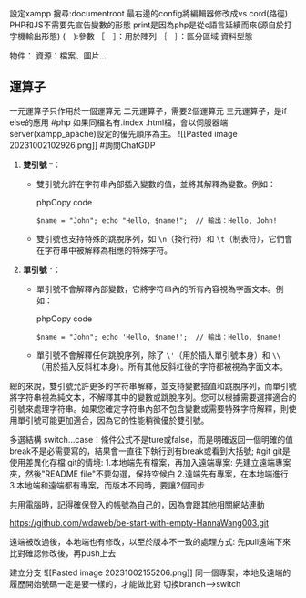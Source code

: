 設定xampp
搜尋:documentroot
最右邊的config將編輯器修改成vs cord(路徑)
PHP和JS不需要先宣告變數的形態
print是因為php是從c語言延續而來(源自於打字機輸出形態)
(　):參數
［　］：用於陣列
｛　｝：區分區域
資料型態

物件：
資源：檔案、圖片…
## 運算子
一元運算子只作用於一個運算元
二元運算子，需要2個運算元
三元運算子，是if else的應用
#php 
如果同檔名有.index .html檔，會以伺服器端server(xampp_apache)設定的優先順序為主。
![[Pasted image 20231002102926.png]]
#詢問ChatGDP 
1. **雙引號 `"`**：
    
    - 雙引號允許在字符串內部插入變數的值，並將其解釋為變數。例如：
        
        phpCopy code
        
        `$name = "John"; echo "Hello, $name!";  // 輸出：Hello, John!`
        
    - 雙引號也支持特殊的跳脫序列，如 `\n`（換行符）和 `\t`（制表符），它們會在字符串中被解釋為相應的特殊字符。
        
2. **單引號 `'`**：
    
    - 單引號不會解釋內部變數，它將字符串內的所有內容視為字面文本。例如：
        
        phpCopy code
        
        `$name = "John"; echo 'Hello, $name!';  // 輸出：Hello, $name!`
        
    - 單引號不會解釋任何跳脫序列，除了 `\'`（用於插入單引號本身）和 `\\`（用於插入反斜杠本身）。所有其他反斜杠後的字符都被視為字面文本。
        

總的來說，雙引號允許更多的字符串解釋，並支持變數插值和跳脫序列，而單引號將字符串視為純文本，不解釋其中的變數或跳脫序列。您可以根據需要選擇適合的引號來處理字符串。如果您確定字符串內部不包含變數或需要特殊字符解釋，則使用單引號可能更加適合，因為它的性能稍微優於雙引號。

多選結構
switch...case：條件公式不是ture或false，而是明確返回一個明確的值
	break不是必需要寫的，結果會一直往下執行到有break或看到大括號;
#git 
git是使用差異化存檔
git的情境:
1.本地端先有檔案，再加入遠端專案: 先建立遠端專案夾，然後"README file"不要勾選，保持空候白
2.遠端先有專案，在本地端進行
3.本地端和遠端都有專案，而版本不同時，要讓2個同步

共用電腦時，記得確保登入的帳號為自己的，因為會跟其他相關網站連動

https://github.com/wdaweb/be-start-with-empty-HannaWang003.git

遠端被改過後，本地端也有修改，以至於版本不一致的處理方式:
先pull遠端下來比對確認修改後，再push上去

建立分支
![[Pasted image 20231002155206.png]]
同一個專案，本地及遠端的履歷開始號碼一定是要一樣的，才能做比對
切換branch-->switch
